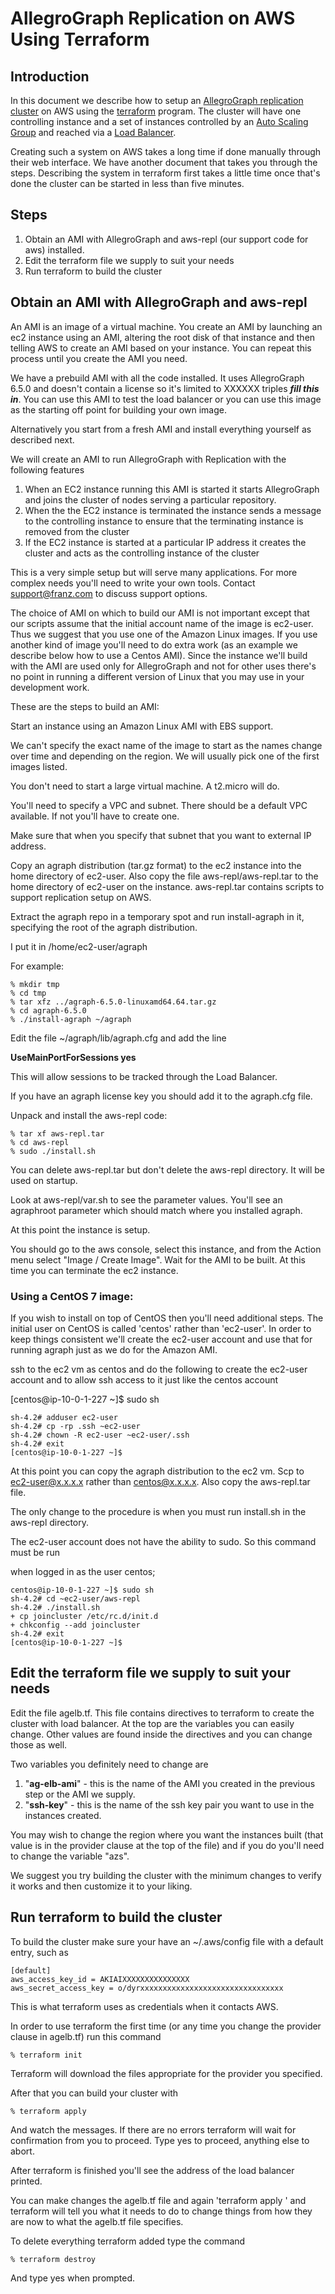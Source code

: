# AllegroGraph Replication on AWS Using Terraform

## Introduction

In this document we describe how to setup an [AllegroGraph replication cluster](https://www.google.com/url?q=https://franz.com/agraph/support/documentation/current/multi-master.html&sa=D&ust=1564715220846000) on AWS using the [terraform](https://www.google.com/url?q=https://www.terraform.io/&sa=D&ust=1564715220846000) program.  The cluster will have one controlling instance and a set of instances controlled by an [Auto Scaling Group](https://www.google.com/url?q=https://docs.aws.amazon.com/autoscaling/?id%3Ddocs_gateway&sa=D&ust=1564715220847000) and reached via a [Load Balancer](https://www.google.com/url?q=https://docs.aws.amazon.com/elasticloadbalancing/?id%3Ddocs_gateway&sa=D&ust=1564715220847000).

Creating such a system on AWS takes a long time if done manually through their web interface.  We have another document that takes you through the steps.    Describing the system in terraform first takes a little time once that's done the cluster can be started in less than five minutes.

## Steps

1. Obtain an AMI with AllegroGraph and aws-repl (our support code for aws) installed. 
2. Edit the terraform file we supply to suit your needs
3. Run terraform to build the cluster

## Obtain an AMI with AllegroGraph and aws-repl

  An AMI is an image of a virtual machine.    You create an AMI by launching an ec2 instance using an AMI, altering the root disk of that instance and then telling AWS to create an AMI based on your instance.    You can repeat this process until you create the AMI you need.

 We have a prebuild AMI with all the code installed.  It uses AllegroGraph 6.5.0 and doesn't contain a license so it's limited to XXXXXX triples ***fill this in***.    You can use this AMI to test the load balancer or you can use this image as the starting off point for building your own image.

Alternatively you start from a fresh AMI and install everything yourself as described next.

We will  create an AMI to run AllegroGraph with Replication with the following features

1. When an EC2 instance running this AMI is started it starts AllegroGraph and joins the cluster of nodes serving a particular repository.
2. When the the EC2 instance is terminated the instance sends a message to the controlling instance to ensure that the terminating instance  is removed from the cluster
3. If the EC2 instance is started at a particular IP address it creates the cluster and acts as the controlling instance of the cluster

This is a very simple setup but will serve many applications.   For more complex needs you'll need to write your own tools.   Contact support@franz.com to discuss support options.

The choice of AMI on which to build our AMI is not important except that our scripts assume that the initial account name of the image is ec2-user.    Thus we suggest that you use one of the Amazon Linux images.  If you use another kind of image you'll need to do extra work (as an example we describe below how to use a Centos AMI).   Since the instance we'll build with the AMI are used only for AllegroGraph and not for other uses there's no point in running a  different version of Linux that you may use in your development work.

These are the steps to build an AMI:

Start an instance using an Amazon Linux AMI with EBS support.    

We can't specify the exact name of the image to start as the names change over time and depending on the region.   We will usually pick one of the first images listed.

You don't need to start a large virtual machine.  A t2.micro will do.  

You'll need to specify a VPC and subnet.  There should be a default VPC available.  If not you'll have to create one.  

Make sure that when you specify that subnet that you want to external IP address.

Copy an agraph distribution (tar.gz format) to the ec2 instance into the home directory of ec2-user.  Also copy the file aws-repl/aws-repl.tar to the home directory of ec2-user on the instance.
aws-repl.tar contains scripts to support replication setup on AWS.

Extract the agraph repo in a temporary spot and run install-agraph in it, specifying the root of the agraph distribution.

I put it in  /home/ec2-user/agraph  

For example:
```
% mkdir tmp
% cd tmp
% tar xfz ../agraph-6.5.0-linuxamd64.64.tar.gz
% cd agraph-6.5.0
% ./install-agraph ~/agraph
```
Edit the file ~/agraph/lib/agraph.cfg  and add the line

**UseMainPortForSessions yes**

This will allow sessions to be tracked through the Load Balancer.

If you have an agraph license key you should  add it to the agraph.cfg file.

Unpack and install the aws-repl code:
```
% tar xf aws-repl.tar
% cd aws-repl
% sudo ./install.sh
```
You can delete aws-repl.tar but don't delete the aws-repl directory.  It will be used on startup.

Look at aws-repl/var.sh to see the parameter values.   You'll see an agraphroot parameter which should match where you installed agraph.

At this point the instance is setup.

You should go to the aws console, select this instance, and from the Action menu select "Image / Create Image".  Wait for the AMI to be built.  At this time you can terminate the ec2 instance.

### Using a CentOS 7 image:

If you wish to install on top of CentOS then you'll need additional steps.  The initial user on CentOS is called 'centos' rather than 'ec2-user'.   In order to keep things consistent we'll create the ec2-user account and use that for running agraph just as we do for the Amazon AMI.

ssh to the ec2 vm as centos and do the following to create the ec2-user account and to allow ssh access to it just like the centos account

[centos@ip-10-0-1-227 ~]$ sudo sh
```
sh-4.2# adduser ec2-user
sh-4.2# cp -rp .ssh ~ec2-user
sh-4.2# chown -R ec2-user ~ec2-user/.ssh
sh-4.2# exit
[centos@ip-10-0-1-227 ~]$
```
At this point you can copy the agraph distribution to the ec2 vm.  Scp to ec2-user@x.x.x.x rather than centos@x.x.x.x.    Also copy the aws-repl.tar file.

The only change to the procedure is when you must run install.sh in the aws-repl directory.

The ec2-user account does not have the ability to sudo.   So this command must be run

when logged in as the user centos;
```
centos@ip-10-0-1-227 ~]$ sudo sh
sh-4.2# cd ~ec2-user/aws-repl
sh-4.2# ./install.sh
+ cp joincluster /etc/rc.d/init.d
+ chkconfig --add joincluster
sh-4.2# exit
[centos@ip-10-0-1-227 ~]$
```
## Edit the terraform file we supply to suit your needs

Edit the file agelb.tf.   This file contains directives to terraform to create the cluster with load balancer.   At the top are the variables you can easily change.   Other values are found inside the directives and you can change those as well.  

Two variables you definitely need to change are

1. "**ag-elb-ami**"   -  this is the name of the AMI you created in the previous step or the AMI we supply.
2. "**ssh-key**"  - this is the name of the ssh key pair you want to use in the instances created.

You may wish to change the region where you want the instances built (that value is in the provider clause at the top of the file) and if you do you'll need to change the variable "azs".

We suggest you try building the cluster with the minimum changes to verify it works and then customize it to your liking.

## Run terraform to build the cluster

To build the cluster make sure your have an ~/.aws/config file with a default entry, such as
```
[default]
aws_access_key_id = AKIAIXXXXXXXXXXXXXXX
aws_secret_access_key = o/dyrxxxxxxxxxxxxxxxxxxxxxxxxxxxxxxxx
```
This is what terraform uses as credentials when it contacts AWS.

In order to use terraform the first time (or any time you change the provider clause in agelb.tf) run this command
```
% terraform init
```
Terraform will download the files appropriate for the provider you specified.

After that you can build your cluster with
```
% terraform apply
```
And watch the messages.  If there are no errors terraform will wait for confirmation from you to proceed.  Type  yes  to proceed, anything else to abort.

After terraform is finished you'll see the address of the load balancer printed.

You can make changes the agelb.tf file and again 'terraform apply ' and terraform will tell you what it needs to do to change things from how they are now to what the agelb.tf file specifies.

To delete everything terraform added type the command
```
% terraform destroy
```
And type  yes  when prompted.

